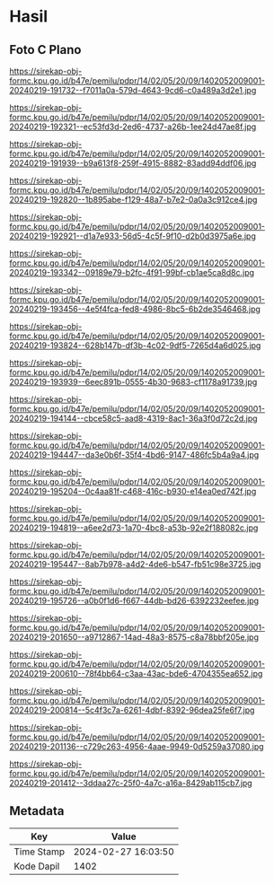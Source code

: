 # Hasil

## Foto C Plano

https://sirekap-obj-formc.kpu.go.id/b47e/pemilu/pdpr/14/02/05/20/09/1402052009001-20240219-191732--f7011a0a-579d-4643-9cd6-c0a489a3d2e1.jpg

https://sirekap-obj-formc.kpu.go.id/b47e/pemilu/pdpr/14/02/05/20/09/1402052009001-20240219-192321--ec53fd3d-2ed6-4737-a26b-1ee24d47ae8f.jpg

https://sirekap-obj-formc.kpu.go.id/b47e/pemilu/pdpr/14/02/05/20/09/1402052009001-20240219-191939--b9a613f8-259f-4915-8882-83add94ddf06.jpg

https://sirekap-obj-formc.kpu.go.id/b47e/pemilu/pdpr/14/02/05/20/09/1402052009001-20240219-192820--1b895abe-f129-48a7-b7e2-0a0a3c912ce4.jpg

https://sirekap-obj-formc.kpu.go.id/b47e/pemilu/pdpr/14/02/05/20/09/1402052009001-20240219-192921--d1a7e933-56d5-4c5f-9f10-d2b0d3975a6e.jpg

https://sirekap-obj-formc.kpu.go.id/b47e/pemilu/pdpr/14/02/05/20/09/1402052009001-20240219-193342--09189e79-b2fc-4f91-99bf-cb1ae5ca8d8c.jpg

https://sirekap-obj-formc.kpu.go.id/b47e/pemilu/pdpr/14/02/05/20/09/1402052009001-20240219-193456--4e5f4fca-fed8-4986-8bc5-6b2de3546468.jpg

https://sirekap-obj-formc.kpu.go.id/b47e/pemilu/pdpr/14/02/05/20/09/1402052009001-20240219-193824--628b147b-df3b-4c02-9df5-7265d4a6d025.jpg

https://sirekap-obj-formc.kpu.go.id/b47e/pemilu/pdpr/14/02/05/20/09/1402052009001-20240219-193939--6eec891b-0555-4b30-9683-cf1178a91739.jpg

https://sirekap-obj-formc.kpu.go.id/b47e/pemilu/pdpr/14/02/05/20/09/1402052009001-20240219-194144--cbce58c5-aad8-4319-8ac1-36a3f0d72c2d.jpg

https://sirekap-obj-formc.kpu.go.id/b47e/pemilu/pdpr/14/02/05/20/09/1402052009001-20240219-194447--da3e0b6f-35f4-4bd6-9147-486fc5b4a9a4.jpg

https://sirekap-obj-formc.kpu.go.id/b47e/pemilu/pdpr/14/02/05/20/09/1402052009001-20240219-195204--0c4aa81f-c468-416c-b930-e14ea0ed742f.jpg

https://sirekap-obj-formc.kpu.go.id/b47e/pemilu/pdpr/14/02/05/20/09/1402052009001-20240219-194819--a6ee2d73-1a70-4bc8-a53b-92e2f188082c.jpg

https://sirekap-obj-formc.kpu.go.id/b47e/pemilu/pdpr/14/02/05/20/09/1402052009001-20240219-195447--8ab7b978-a4d2-4de6-b547-fb51c98e3725.jpg

https://sirekap-obj-formc.kpu.go.id/b47e/pemilu/pdpr/14/02/05/20/09/1402052009001-20240219-195726--a0b0f1d6-f667-44db-bd26-6392232eefee.jpg

https://sirekap-obj-formc.kpu.go.id/b47e/pemilu/pdpr/14/02/05/20/09/1402052009001-20240219-201650--a9712867-14ad-48a3-8575-c8a78bbf205e.jpg

https://sirekap-obj-formc.kpu.go.id/b47e/pemilu/pdpr/14/02/05/20/09/1402052009001-20240219-200610--78f4bb64-c3aa-43ac-bde6-4704355ea652.jpg

https://sirekap-obj-formc.kpu.go.id/b47e/pemilu/pdpr/14/02/05/20/09/1402052009001-20240219-200814--5c4f3c7a-6261-4dbf-8392-96dea25fe6f7.jpg

https://sirekap-obj-formc.kpu.go.id/b47e/pemilu/pdpr/14/02/05/20/09/1402052009001-20240219-201136--c729c263-4956-4aae-9949-0d5259a37080.jpg

https://sirekap-obj-formc.kpu.go.id/b47e/pemilu/pdpr/14/02/05/20/09/1402052009001-20240219-201412--3ddaa27c-25f0-4a7c-a16a-8429ab115cb7.jpg


## Metadata

| Key        | Value               |
| ---------- | ------------------- |
| Time Stamp | 2024-02-27 16:03:50 |
| Kode Dapil | 1402                |



